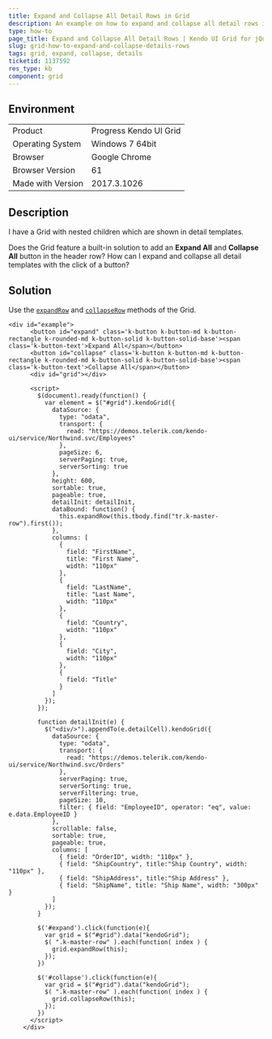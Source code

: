 ```yaml
---
title: Expand and Collapse All Detail Rows in Grid
description: An example on how to expand and collapse all detail rows in a Kendo UI Grid.
type: how-to
page_title: Expand and Collapse All Detail Rows | Kendo UI Grid for jQuery
slug: grid-how-to-expand-and-collapse-details-rows
tags: grid, expand, collapse, details
ticketid: 1137592
res_type: kb
component: grid
---
```


## Environment

<table>
 <tr>
  <td>Product</td>
  <td>Progress Kendo UI Grid</td>
 </tr>
 <tr>
  <td>Operating System</td>
  <td>Windows 7 64bit</td>
 </tr>
 <tr>
  <td>Browser</td>
  <td>Google Chrome</td>
 </tr>
 <tr>
  <td>Browser Version</td>
  <td>61</td>
 </tr> <tr>
  <td>Made with Version</td>
  <td>2017.3.1026</td>
 </tr>
</table>


## Description

I have a Grid with nested children which are shown in detail templates.

Does the Grid feature a built-in solution to add an **Expand All** and **Collapse All** button in the header row? How can I expand and collapse all detail templates with the click of a button?

## Solution

Use the [`expandRow`](https://docs.telerik.com/kendo-ui/api/javascript/ui/grid/methods/expandrow) and [`collapseRow`](https://docs.telerik.com/kendo-ui/api/javascript/ui/grid/methods/closecell) methods of the Grid.

```dojo
<div id="example">
      <button id="expand" class='k-button k-button-md k-button-rectangle k-rounded-md k-button-solid k-button-solid-base'><span class='k-button-text'>Expand All</span></button>
      <button id="collapse" class='k-button k-button-md k-button-rectangle k-rounded-md k-button-solid k-button-solid-base'><span class='k-button-text'>Collapse All</span></button>
      <div id="grid"></div>

      <script>
        $(document).ready(function() {
          var element = $("#grid").kendoGrid({
            dataSource: {
              type: "odata",
              transport: {
                read: "https://demos.telerik.com/kendo-ui/service/Northwind.svc/Employees"
              },
              pageSize: 6,
              serverPaging: true,
              serverSorting: true
            },
            height: 600,
            sortable: true,
            pageable: true,
            detailInit: detailInit,
            dataBound: function() {
              this.expandRow(this.tbody.find("tr.k-master-row").first());
            },
            columns: [
              {
                field: "FirstName",
                title: "First Name",
                width: "110px"
              },
              {
                field: "LastName",
                title: "Last Name",
                width: "110px"
              },
              {
                field: "Country",
                width: "110px"
              },
              {
                field: "City",
                width: "110px"
              },
              {
                field: "Title"
              }
            ]
          });
        });

        function detailInit(e) {
          $("<div/>").appendTo(e.detailCell).kendoGrid({
            dataSource: {
              type: "odata",
              transport: {
                read: "https://demos.telerik.com/kendo-ui/service/Northwind.svc/Orders"
              },
              serverPaging: true,
              serverSorting: true,
              serverFiltering: true,
              pageSize: 10,
              filter: { field: "EmployeeID", operator: "eq", value: e.data.EmployeeID }
            },
            scrollable: false,
            sortable: true,
            pageable: true,
            columns: [
              { field: "OrderID", width: "110px" },
              { field: "ShipCountry", title:"Ship Country", width: "110px" },
              { field: "ShipAddress", title:"Ship Address" },
              { field: "ShipName", title: "Ship Name", width: "300px" }
            ]
          });
        }

        $('#expand').click(function(e){
          var grid = $("#grid").data("kendoGrid");
          $( ".k-master-row" ).each(function( index ) {
            grid.expandRow(this);
          });
        })

        $('#collapse').click(function(e){
          var grid = $("#grid").data("kendoGrid");
          $( ".k-master-row" ).each(function( index ) {
            grid.collapseRow(this);
          });
        })
      </script>
    </div>
```

